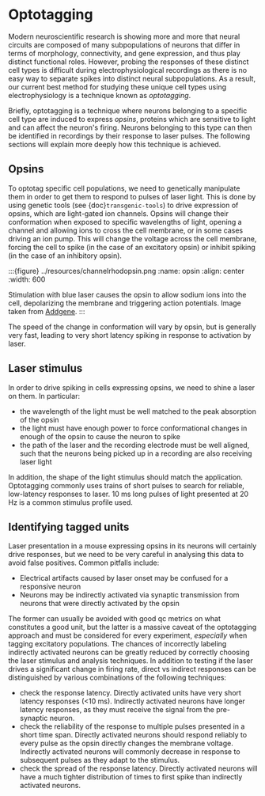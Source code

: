 # Optotagging

Modern neuroscientific research is showing more and more that neural circuits are composed of many subpopulations of neurons that differ in terms of morphology, connectivity, and gene expression, and thus play distinct functional roles. However, probing the responses of these distinct cell types is difficult during electrophysiological recordings as there is no easy way to separate spikes into distinct neural subpopulations. As a result, our current best method for studying these unique cell types using electrophysiology is a technique known as *optotagging*.

Briefly, optotagging is a technique where neurons belonging to a specific cell type are induced to express *opsins*, proteins which are sensitive to light and can affect the neuron's firing. Neurons belonging to this type can then be identified in recordings by their response to laser pulses. The following sections will explain more deeply how this technique is achieved.

## Opsins

To optotag specific cell populations, we need to genetically manipulate them in order to get them to respond to pulses of laser light. This is done by using genetic tools (see {doc}`transgenic-tools`) to drive expression of opsins, which are light-gated ion channels. Opsins will change their conformation when exposed to specific wavelengths of light, opening a channel and allowing ions to cross the cell membrane, or in some cases driving an ion pump. This will change the voltage across the cell membrane, forcing the cell to spike (in the case of an excitatory opsin) or inhibit spiking (in the case of an inhibitory opsin).

:::{figure} ../resources/channelrhodopsin.png
:name: opsin
:align: center
:width: 600

Stimulation with blue laser causes the opsin to allow sodium ions into the cell, depolarizing the membrane and triggering action potentials. Image taken from [Addgene](https://blog.addgene.org/channelrhodopsins-with-improved-light-sensitivity-for-minimally-invasive-optogenetics).
:::

The speed of the change in conformation will vary by opsin, but is generally very fast, leading to very short latency spiking in response to activation by laser.

## Laser stimulus

In order to drive spiking in cells expressing opsins, we need to shine a laser on them. In particular:
* the wavelength of the light must be well matched to the peak absorption of the opsin
* the light must have enough power to force conformational changes in enough of the opsin to cause the neuron to spike
* the path of the laser and the recording electrode must be well aligned, such that the neurons being picked up in a recording are also receiving laser light

In addition, the shape of the light stimulus should match the application. Optotagging commonly uses trains of short pulses to search for reliable, low-latency responses to laser. 10 ms long pulses of light presented at 20 Hz is a common stimulus profile used.

## Identifying tagged units

Laser presentation in a mouse expressing opsins in its neurons will certainly drive responses, but we need to be very careful in analysing this data to avoid false positives. Common pitfalls include:
* Electrical artifacts caused by laser onset may be confused for a responsive neuron
* Neurons may be indirectly activated via synaptic transmission from neurons that were directly activated by the opsin

The former can usually be avoided with good qc metrics on what constitutes a good unit, but the latter is a massive caveat of the optotagging approach and must be considered for every experiment, *especially* when tagging excitatory populations. The chances of incorrectly labeling indirectly activated neurons can be greatly reduced by correctly choosing the laser stimulus and analysis techniques. In addition to testing if the laser drives a significant change in firing rate, direct vs indirect responses can be distinguished by various combinations of the following techniques:
* check the response latency. Directly activated units have very short latency responses (<10 ms). Indirectly activated neurons have longer latency responses, as they must receive the signal from the pre-synaptic neuron.
* check the reliability of the response to multiple pulses presented in a short time span. Directly activated neurons should respond reliably to every pulse as the opsin directly changes the membrane voltage. Indirectly activated neurons will commonly decrease in response to subsequent pulses as they adapt to the stimulus.
* check the spread of the response latency. Directly activated neurons will have a much tighter distribution of times to first spike than indirectly activated neurons.
